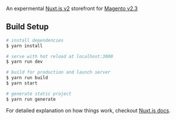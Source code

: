 An expermental [Nuxt.js v2][Nuxt.js] storefront for [Magento v2.3][Magento] 


## Build Setup

``` bash
# install dependencies
$ yarn install

# serve with hot reload at localhost:3000
$ yarn run dev

# build for production and launch server
$ yarn run build
$ yarn start

# generate static project
$ yarn run generate
```

For detailed explanation on how things work, checkout [Nuxt.js docs](https://nuxtjs.org).


[Nuxt.js]: https://github.com/nuxt/nuxt.js
[Magento]: https://github.com/magento/magento2
